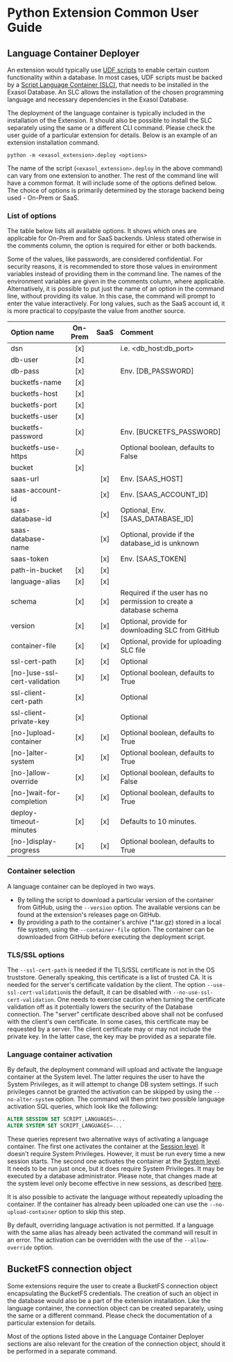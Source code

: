 # Python Extension Common User Guide

## Language Container Deployer

An extension would typically use [UDF scripts](https://docs.exasol.com/db/latest/database_concepts/udf_scripts.htm)
to enable certain custom functionality within a database. In most cases, UDF scripts must be backed by a
[Script Language Container (SLC)](https://github.com/exasol/script-languages-release/), that needs to be installed in the
Exasol Database. An SLC allows the installation of the chosen programming language and necessary dependencies in the
Exasol Database.

The deployment of the language container is typically included in the installation of the Extension. It should also
be possible to install the SLC separately using the same or a different CLI command. Please check the user guide of
a particular extension for details. Below is an example of an extension installation command.

  ```buildoutcfg
  python -m <exasol_extension>.deploy <options>
  ```

The name of the script (```<exasol_extension>.deploy``` in the above command) can vary from one extension to another.
The rest of the command line will have a common format. It will include some of the options defined below. The choice
of options is primarily determined by the storage backend being used - On-Prem or SaaS.

### List of options

The table below lists all available options. It shows which ones are applicable for On-Prem and for SaaS backends.
Unless stated otherwise in the comments column, the option is required for either or both backends.

Some of the values, like passwords, are considered confidential. For security reasons, it is recommended to store
those values in environment variables instead of providing them in the command line. The names of the environment
variables are given in the comments column, where applicable. Alternatively, it is possible to put just the name of
an option in the command line, without providing its value. In this case, the command will prompt to enter the value
interactively. For long values, such as the SaaS account id, it is more practical to copy/paste the value from
another source.

| Option name                  | On-Prem | SaaS | Comment                                                            |
|:-----------------------------|:-------:|:----:|:-------------------------------------------------------------------|
| dsn                          |   [x]   |      | i.e. <db_host:db_port>                                             |
| db-user                      |   [x]   |      |                                                                    |
| db-pass                      |   [x]   |      | Env. [DB_PASSWORD]                                                 |
| bucketfs-name                |   [x]   |      |                                                                    |
| bucketfs-host                |   [x]   |      |                                                                    |
| bucketfs-port                |   [x]   |      |                                                                    |
| bucketfs-user                |   [x]   |      |                                                                    |
| bucketfs-password            |   [x]   |      | Env. [BUCKETFS_PASSWORD]                                           |
| bucketfs-use-https           |   [x]   |      | Optional boolean, defaults to False                                |
| bucket                       |   [x]   |      |                                                                    |
| saas-url                     |         | [x]  | Env. [SAAS_HOST]                                                   |
| saas-account-id              |         | [x]  | Env. [SAAS_ACCOUNT_ID]                                             |
| saas-database-id             |         | [x]  | Optional, Env. [SAAS_DATABASE_ID]                                  |
| saas-database-name           |         | [x]  | Optional, provide if the database_id is unknown                    |
| saas-token                   |         | [x]  | Env. [SAAS_TOKEN]                                                  |
| path-in-bucket               |   [x]   | [x]  |                                                                    |
| language-alias               |   [x]   | [x]  |                                                                    |
| schema                       |   [x]   | [x]  | Required if the user has no permission to create a database schema |
| version                      |   [x]   | [x]  | Optional, provide for downloading SLC from GitHub                  |
| container-file               |   [x]   | [x]  | Optional, provide for uploading SLC file                           |
| ssl-cert-path                |   [x]   | [x]  | Optional                                                           |
| [no-]use-ssl-cert-validation |   [x]   | [x]  | Optional boolean, defaults to True                                 |
| ssl-client-cert-path         |   [x]   |      | Optional                                                           |
| ssl-client-private-key       |   [x]   |      | Optional                                                           |
| [no-]upload-container        |   [x]   | [x]  | Optional boolean, defaults to True                                 |
| [no-]alter-system            |   [x]   | [x]  | Optional boolean, defaults to True                                 |
| [no-]allow-override          |   [x]   | [x]  | Optional boolean, defaults to False                                |
| [no-]wait-for-completion     |   [x]   | [x]  | Optional boolean, defaults to True                                 |
| deploy-timeout-minutes       |   [x]   | [x]  | Defaults to 10 minutes.                                            |
| [no-]display-progress        |   [x]   | [x]  | Optional boolean, defaults to True                                 |

### Container selection

A language container can be deployed in two ways.

* By telling the script to download a particular version of the container from GitHub,
  using the `--version` option. The available versions can be found at the extension's releases page on GitHub.
* By providing a path to the container's archive (*.tar.gz) stored in a local file system,
  using the `--container-file` option. The container can be downloaded from GitHub before
  executing the deployment script.

### TLS/SSL options

The `--ssl-cert-path` is needed if the TLS/SSL certificate is not in the OS truststore.
Generally speaking, this certificate is a list of trusted CA. It is needed for the server's certificate
validation by the client.
The option `--use-ssl-cert-validation`is the default, it can be disabled with `--no-use-ssl-cert-validation`.
One needs to exercise caution when turning the certificate validation off as it potentially lowers the security of the
Database connection.
The "server" certificate described above shall not be confused with the client's own certificate.
In some cases, this certificate may be requested by a server. The client certificate may or may not include
the private key. In the latter case, the key may be provided as a separate file.

### Language container activation

By default, the deployment command will upload and activate the language container at the System level.
The latter requires the user to have the System Privileges, as it will attempt to change DB system settings.
If such privileges cannot be granted the activation can be skipped by using the `--no-alter-system` option.
The command will then print two possible language activation SQL queries, which look like the following:
```sql
ALTER SESSION SET SCRIPT_LANGUAGES=...
ALTER SYSTEM SET SCRIPT_LANGUAGES=...
```
These queries represent two alternative ways of activating a language container. The first one activates the
container at the [Session level](https://docs.exasol.com/db/latest/sql/alter_session.htm). It doesn't require
System Privileges. However, it must be run every time a new session starts. The second one activates the container
at the [System level](https://docs.exasol.com/db/latest/sql/alter_system.htm). It  needs to be run just once,
but it does require System Privileges. It may be executed by a database administrator. Please note, that changes
made at the system level only become effective in new sessions, as described
[here](https://docs.exasol.com/db/latest/sql/alter_system.htm#microcontent1).

It is also possible to activate the language without repeatedly uploading the container. If the container
has already been uploaded one can use the `--no-upload-container` option to skip this step.

By default, overriding language activation is not permitted. If a language with the same alias has already
been activated the command will result in an error. The activation can be overridden with the use of
the `--allow-override` option.

## BucketFS connection object

Some extensions require the user to create a BucketFS connection object encapsulating the BucketFS credentials.
The creation of such an object in the database would also be a part of the extension installation. Like the
language container, the connection object can be created separately, using the same or a different command.
Please check the documentation of a particular extension for details.

Most of the options listed above in the Language Container Deployer sections are also relevant for the creation
of the connection object, should it be performed in a separate command.
